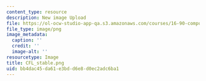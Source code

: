 ```yaml
---
content_type: resource
description: New image Upload
file: https://ol-ocw-studio-app-qa.s3.amazonaws.com/courses/16-90-computational-methods-in-aerospace-engineering-spring-2014/bb4dac45da61e3bdd6e8d0ec2adc6ba1_CFL_stable.png
file_type: image/png
image_metadata:
  caption: ''
  credit: ''
  image-alt: ''
resourcetype: Image
title: CFL_stable.png
uid: bb4dac45-da61-e3bd-d6e8-d0ec2adc6ba1
---
```

